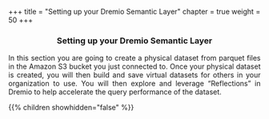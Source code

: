 +++
title = "Setting up your Dremio Semantic Layer"
chapter = true
weight = 50
+++

<center><h3>Setting up your Dremio Semantic Layer </h3></center>

<div style="text-align: justify">

In this section you are going to create a physical dataset from parquet files in the Amazon S3 bucket you just connected to. Once your physical dataset is created, you will then build and save virtual datasets for others in your organization to use. You will then explore and leverage “Reflections” in Dremio to help accelerate the query performance of the dataset. 


  {{% children showhidden="false" %}}
</div>